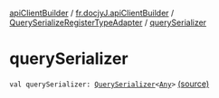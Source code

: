 [apiClientBuilder](../../index.md) / [fr.docjyJ.apiClientBuilder](../index.md) / [QuerySerializeRegisterTypeAdapter](index.md) / [querySerializer](./query-serializer.md)

# querySerializer

`val querySerializer: `[`QuerySerializer`](../-query-serializer/index.md)`<`[`Any`](https://kotlinlang.org/api/latest/jvm/stdlib/kotlin/-any/index.html)`>` [(source)](https://github.com/docjyj/apiClientBuilder/tree/master/src/main/kotlin/fr/docjyJ/apiClientBuilder/QuerySerializeRegisterTypeAdapter.kt#L7)